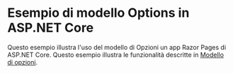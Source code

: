 # <a name="aspnet-core-options-sample"></a>Esempio di modello Options in ASP.NET Core

Questo esempio illustra l'uso del modello di Opzioni un app Razor Pages di ASP.NET Core. Questo esempio illustra le funzionalità descritte in [Modello di opzioni](https://docs.microsoft.com/aspnet/core/fundamentals/configuration/options).
